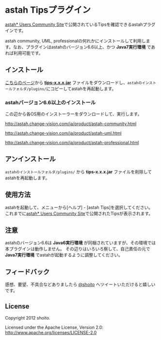 astah Tipsプラグイン
=================

[astah* Users Community Site](http://astah-users.change-vision.com/ja/)で公開されているTipsを確認できるastahプラグインです。

astah community, UML, professionalの何れかにインストールして利用します。なお、プラグインはastahのバージョン6.6以上、かつ **Java7実行環境** であれば利用可能です。

インストール
---
[こちらのページ](https://github.com/shoito/astah-tips-plugin/downloads)から **[tips-x.x.x.jar](https://github.com/downloads/shoito/astah-tips-plugin/tips-0.1.0.jar)** ファイルをダウンロードし、`astahのインストールフォルダ/plugins/`にコピーしてastahを再起動します。

### astahバージョン6.6以上のインストール
この辺から各OS用のインストーラーをダウンロードして、実行します。

<http://astah.change-vision.com/ja/product/astah-community.html>

<http://astah.change-vision.com/ja/product/astah-uml.html>

<http://astah.change-vision.com/ja/product/astah-professional.html>

アンインストール
---
`astahのインストールフォルダ/plugins/` から **tips-x.x.x.jar** ファイルを削除してastahを再起動します。

使用方法
---
astahを起動して、メニューから[ヘルプ] - [astah Tips]を選択してください。
これまでに[astah* Users Community Site](http://astah-users.change-vision.com/ja/)で公開されたTipsが表示されます。

注意
---
astahのバージョン6.6は **Java6実行環境** が同梱されていますが、その環境では本プラグインは動作しません。
その辺りはいろいろ察して、自己責任の元で **Java7実行環境** でastahが起動するように調整してください。

フィードバック
---
感想、要望、不具合などありましたら [@shoito](http://twitter.com/shoito) へツイートいただけると嬉しいです。

License
---
Copyright 2012 shoito.

Licensed under the Apache License, Version 2.0: <http://www.apache.org/licenses/LICENSE-2.0>